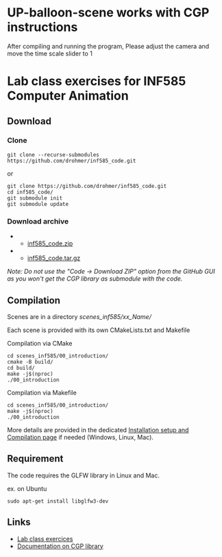 # UP-balloon-scene works with CGP instructions
After compiling and running the program, Please adjust the camera and move the time scale slider to 1





# Lab class exercises for INF585 Computer Animation

## Download



### Clone

```
git clone --recurse-submodules https://github.com/drohmer/inf585_code.git
```

or

```
git clone https://github.com/drohmer/inf585_code.git
cd inf585_code/
git submodule init
git submodule update
```

### Download archive

* - [inf585_code.zip](https://imagecomputing.net/damien.rohmer/teaching/inf585/code/inf585_code.zip)
* - [inf585_code.tar.gz](https://imagecomputing.net/damien.rohmer/teaching/inf585/code/inf585_code.tar.gz)


_Note: Do not use the "Code -> Download ZIP" option from the GitHub GUI as you won't get the CGP library as submodule with the code._


## Compilation

Scenes are in a directory _scenes_inf585/xx_Name/_

Each scene is provided with its own CMakeLists.txt and Makefile

Compilation via CMake
```
cd scenes_inf585/00_introduction/
cmake -B build/
cd build/
make -j$(nproc)
./00_introduction
```

Compilation via Makefile
```
cd scenes_inf585/00_introduction/
make -j$(nproc)
./00_introduction
```

More details are provided in the dedicated [Installation setup and Compilation page](https://imagecomputing.net/cgp/compilation) if needed (Windows, Linux, Mac).

## Requirement

The code requires the GLFW library in Linux and Mac.

ex. on Ubuntu

```
sudo apt-get install libglfw3-dev
```



## Links

* [Lab class exercices](https://imagecomputing.net/damien.rohmer/teaching/inf585/practice/index.html)
* [Documentation on CGP library](https://imagecomputing.net/cgp/index.html)



